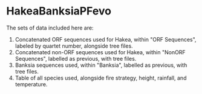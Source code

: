 # HakeaBanksiaPFevo
The sets of data included here are:
1. Concatenated ORF sequences used for Hakea, within "ORF Sequences", labeled by quartet number, alongside tree files.
2. Concatenated non-ORF sequences used for Hakea, within "NonORF Sequences", labelled as previous, with tree files.
3. Banksia sequences used, within "Banksia", labelled as previous, with tree files.
4. Table of all species used, alongside fire strategy, height, rainfall, and temperature.
